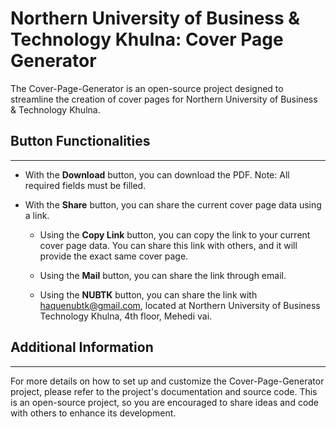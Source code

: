 # Northern University of Business & Technology Khulna: Cover Page Generator

The Cover-Page-Generator is an open-source project designed to streamline the creation of cover pages for Northern University of Business & Technology Khulna. 

## Button Functionalities
-------------------------

- With the **Download** button, you can download the PDF. Note: All required fields must be filled.
- With the **Share** button, you can share the current cover page data using a link.

    - Using the **Copy Link** button, you can copy the link to your current cover page data. You can share this link with others, and it will provide the exact same cover page.

    - Using the **Mail** button, you can share the link through email.

    - Using the **NUBTK** button, you can share the link with [haquenubtk@gmail.com](mailto:haquenubtk@gmail.com), located at Northern University of Business Technology Khulna, 4th floor, Mehedi vai.


## Additional Information
------------------------

For more details on how to set up and customize the Cover-Page-Generator project, please refer to the project's documentation and source code. This is an open-source project, so you are encouraged to share ideas and code with others to enhance its development.